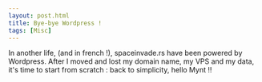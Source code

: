 ```yaml
---
layout: post.html
title: Bye-bye Wordpress !
tags: [Misc]
---
```



In another life, (and in french !), spaceinvade.rs have been powered by Wordpress. After I moved and lost my domain name, my VPS and my data, it's time to start from scratch : back to simplicity, hello Mynt !!